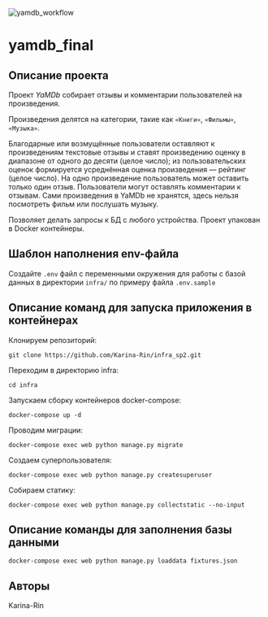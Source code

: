 ![yamdb_workflow](https://github.com/Karina-Rin/yamdb_final/workflows/yamdb_workflow.yaml/badge.svg)

# yamdb_final
## Описание проекта
Проект _YaMDb_ собирает отзывы и комментарии пользователей на произведения.

Произведения делятся на категории, такие как `«Книги»`, `«Фильмы»`, `«Музыка»`. 

Благодарные или возмущённые пользователи оставляют к произведениям текстовые 
отзывы и ставят произведению оценку в диапазоне от одного до десяти (целое 
число); из пользовательских оценок формируется усреднённая оценка произведения 
— рейтинг (целое число). На одно произведение пользователь может оставить 
только один отзыв.
Пользователи могут оставлять комментарии к отзывам.
Сами произведения в YaMDb не хранятся, здесь нельзя посмотреть фильм или 
послушать музыку.

Позволяет делать запросы к БД с любого устройства.
Проект упакован в Docker контейнеры.

## Шаблон наполнения env-файла
Создайте `.env` файл с переменными окружения для работы с базой данных в 
директории `infra/` по примеру файла `.env.sample`

## Описание команд для запуска приложения в контейнерах

Клонируем репозиторий:
```
git clone https://github.com/Karina-Rin/infra_sp2.git
```

Переходим в директорию infra:
```
cd infra
```

Запускаем сборку контейнеров docker-compose:

```
docker-compose up -d
```
Проводим миграции: 

```
docker-compose exec web python manage.py migrate
```

Создаем суперпользователя:

```
docker-compose exec web python manage.py createsuperuser
```
Собираем статику:

```
docker-compose exec web python manage.py collectstatic --no-input
```

## Описание команды для заполнения базы данными

```
docker-compose exec web python manage.py loaddata fixtures.json 
```

## Авторы
Karina-Rin